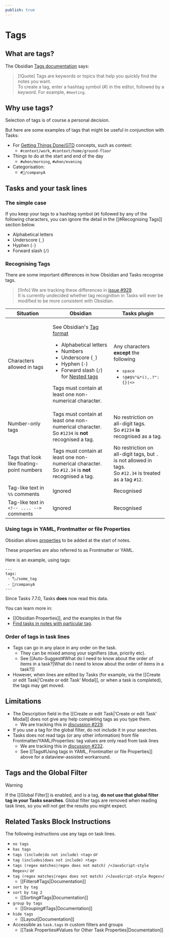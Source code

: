 ```yaml
---
publish: true
---
```


# Tags

## What are tags?

The Obsidian [Tags documentation](https://help.obsidian.md/Editing+and+formatting/Tags) says:

> [!Quote]
> Tags are keywords or topics that help you quickly find the notes you want.<br>
> To create a tag, enter a hashtag symbol (#) in the editor, followed by a keyword. For example, `#meeting`.

## Why use tags?

Selection of tags is of course a personal decision.

But here are some examples of tags that might be useful in conjunction with Tasks:

- For [Getting Things Done/GTD](https://en.wikipedia.org/wiki/Getting_Things_Done) concepts, such as context:
  - `#context/work`, `#context/home/ground-floor`
- Things to do at the start and end of the day
  - `#when/morning`, `#when/evening`
- Categorisation:
  - `#🏢/companyA`

## Tasks and your task lines

### The simple case

If you keep your tags to a hashtag symbol (`#`) followed by any of the following characters, you can ignore the detail in the [[#Recognising Tags]] section below.

- Alphabetical letters
- Underscore (`_`)
- Hyphen (`-`)
- Forward slash (`/`)

### Recognising Tags

There are some important differences in how Obsidian and Tasks recognise tags.

> [!Info]
> We are tracking these differences in [issue #929](https://github.com/obsidian-tasks-group/obsidian-tasks/issues/929).<br>
> It is currently undecided whether tag recognition in Tasks will ever be modified to be more consistent with Obsidian.

| Situation                                  | Obsidian                                                                                                                                                                                                                                                                                                                                                                              | Tasks plugin                                                                                                                |
|--------------------------------------------| ------------------------------------------------------------------------------------------------------------------------------------------------------------------------------------------------------------------------------------------------------------------------------------------------------------------------------------------------------------------------------------- | --------------------------------------------------------------------------------------------------------------------------- |
| Characters allowed in tags                 | <p>See Obsidian's [Tag format](https://help.obsidian.md/Editing+and+formatting/Tags#Tag+format)</p><ul><li>Alphabetical letters</li><li>Numbers</li><li>Underscore (`_`)</li><li>Hyphen (`-`)</li><li>Forward slash (`/`) for [Nested tags](https://help.obsidian.md/Editing+and+formatting/Tags#Nested+tags)</li></ul><p>Tags must contain at least one non-numerical character.</p> | <p>Any characters **except** the following</p><ul><li><tt>space</tt></li><li><tt>!@#$%^&*(),.?":{}\|&lt;&gt;</tt></li></ul> |
| Number-only tags                           | Tags must contain at least one non-numerical character.<br>So `#1234` is **not** recognised a tag.                                                                                                                                                                                                                                                                                    | No restriction on all-digit tags.<br>So `#1234` **is** recognised as a tag.                                                 |
| Tags that look like floating-point numbers | Tags must contain at least one non-numerical character.<br>So `#12.34` is **not** recognised a tag.                                                                                                                                                                                                                                                                                   | No restriction on all-digit tags, but `.` is not allowed in tags.<br>So `#12.34` is treated as a tag `#12`.                 |
| Tag-like text in `%%` comments             | Ignored                                                                                                                                                                                                                                                                                                                                                                               | Recognised                                                                                                                  |
| Tag-like text in `<!-- .... -->`  comments | Ignored                                                                                                                                                                                                                                                                                                                                                                               | Recognised                                                                                                                  |

### Using tags in YAML, Frontmatter or file Properties

Obsidian allows [properties](https://help.obsidian.md/Editing+and+formatting/Properties) to be added at the start of notes.

These properties are also referred to as Frontmatter or YAML.

Here is an example, using tags:

```text
---
tags:
 - 🏷/some_tag
 - 🏢/companyA
---
```

Since Tasks 7.7.0, Tasks **does** now read this data.

You can learn more in:

- [[Obsidian Properties]], and the examples in that file
- [Find tasks in notes with particular tag](https://github.com/obsidian-tasks-group/obsidian-tasks/blob/main/resources/sample_vaults/Tasks-Demo/How%20To/Find%20tasks%20in%20notes%20with%20particular%20tag.md).

### Order of tags in task lines

- Tags can go in any place in any order on the task.
  - They can be mixed among your signifiers (due, priority etc).
  - See [[Auto-Suggest#What do I need to know about the order of items in a task?|What do I need to know about the order of items in a task?]]
- However, when lines are edited by Tasks (for example, via the [[Create or edit Task|‘Create or edit Task’ Modal]], or when a task is completed), the tags may get moved.

## Limitations

- The Description field in the [[Create or edit Task|‘Create or edit Task’ Modal]] does not give any help completing tags as you type them.
  - We are tracking this in [discussion #229](https://github.com/obsidian-tasks-group/obsidian-tasks/discussions/229).
- If you use a tag for the global filter, do not include it in your searches.
- Tasks does not read tags (or any other information) from file Frontmatter/YAML/Properties: tag values are only read from task lines
  - We are tracking this in [discussion #232](https://github.com/obsidian-tasks-group/obsidian-tasks/discussions/232).
  - See [[Tags#Using tags in YAML, Frontmatter or file Properties]] above for a dataview-assisted workaround.

## Tags and the Global Filter

> [!Warning]
> If the [[Global Filter]] is enabled, and is a tag, **do not use that global filter tag in your Tasks searches**.
> Global filter tags are removed when reading task lines, so you will not get the results you might expect.

## Related Tasks Block Instructions

The following instructions use any tags on task lines.

- `no tags`
- `has tags`
- `tags (include|do not include) <tag>` _or_
- `tag (includes|does not include) <tag>`
- `tags (regex matches|regex does not match) /<JavaScript-style Regex>/` _or_
- `tag (regex matches|regex does not match) /<JavaScript-style Regex>/`
  - [[Filters#Tags|Documentation]]
- `sort by tag`
- `sort by tag 2`
  - [[Sorting#Tags|Documentation]]
- `group by tags`
  - [[Grouping#Tags|Documentation]]
- `hide tags`
  - [[Layout|Documentation]]
- Accessible as `task.tags` in custom filters and groups
  - [[Task Properties#Values for Other Task Properties|Documentation]]
